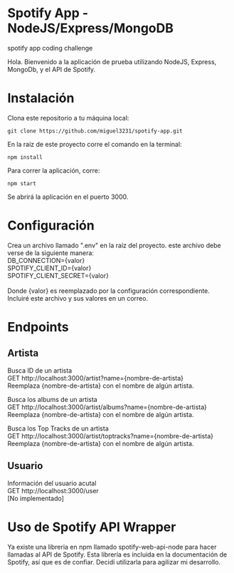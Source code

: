 # Spotify App - NodeJS/Express/MongoDB
spotify app coding challenge

Hola. Bienvenido  a la aplicación de prueba utilizando NodeJS, Express, MongoDb, y el API de Spotify.

# Instalación

Clona este repositorio a tu máquina local:

`git clone https://github.com/miguel3231/spotify-app.git`

En la raiz de este proyecto corre el comando en la terminal:

`npm install`

Para correr la aplicación, corre:

`npm start`

Se abrirá la aplicación en el puerto 3000.

# Configuración

Crea un archivo llamado ".env" en la raíz del proyecto. este archivo debe verse de la siguiente manera:<br>
DB_CONNECTION={valor}<br>
SPOTIFY_CLIENT_ID={valor}<br>
SPOTIFY_CLIENT_SECRET={valor}<br>
<br>
Donde {valor} es reemplazado por la configuración correspondiente.
Incluiré este archivo y sus valores en un correo. 

# Endpoints

## Artista

Busca ID de un artista<br>
GET http://localhost:3000/artist?name={nombre-de-artista}<br>
Reemplaza {nombre-de-artista} con el nombre de algún artista.

Busca los albums de un artista<br>
GET http://localhost:3000/artist/albums?name={nombre-de-artista}<br>
Reemplaza {nombre-de-artista} con el nombre de algún artista.

Busca los Top Tracks de un artista<br>
GET http://localhost:3000/artist/toptracks?name={nombre-de-artista}<br>
Reemplaza {nombre-de-artista} con el nombre de algún artista.

## Usuario

Información del usuario acutal<br>
GET http://localhost:3000/user<br>
[No implementado]


# Uso de Spotify API Wrapper

Ya existe una libreria en npm llamado spotify-web-api-node para hacer llamadas al API de Spotify. Esta librería es incluida en la documentación de Spotify, así que es de confiar. Decidí utilizarla para agilizar mi desarrollo.